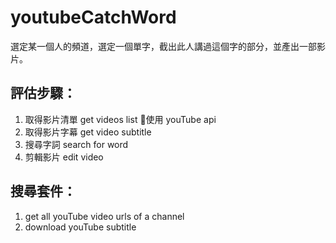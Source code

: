 # youtubeCatchWord
選定某一個人的頻道，選定一個單字，截出此人講過這個字的部分，並產出一部影片。

## 評估步驟：
1. 取得影片清單 get videos list
   使用 youTube api
2. 取得影片字幕 get video subtitle
3. 搜尋字詞 search for word
4. 剪輯影片 edit video

## 搜尋套件：
1. get all youTube video urls of a channel
2. download youTube subtitle


